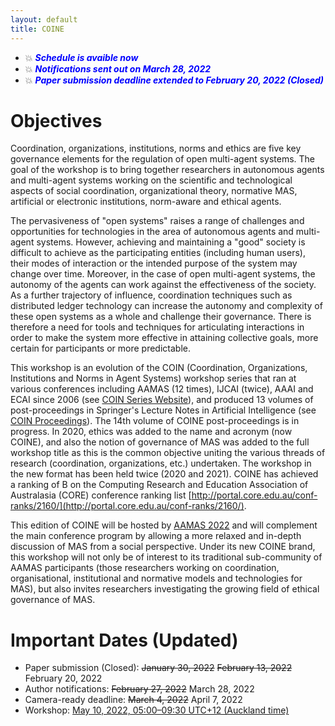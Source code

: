 ```yaml
---
layout: default
title: COINE
---
```


* 💥 __*<span style="color:blue">Schedule is avaible now </span>*__
* 💥 __*<span style="color:blue">Notifications sent out on March 28, 2022 </span>*__
* 💥 __*<span style="color:blue">Paper submission deadline extended to February 20, 2022 (Closed)</span>*__

# Objectives

Coordination, organizations, institutions, norms and ethics are five key governance elements for the regulation of open multi-agent systems. The goal of the workshop is to bring together researchers in autonomous agents and multi-agent systems working on the scientific and technological aspects of social coordination, organizational theory, normative MAS, artificial or electronic institutions, norm-aware and ethical agents.

The pervasiveness of "open systems" raises a range of challenges and opportunities for technologies in the area of autonomous agents and multi-agent systems. However, achieving and maintaining a "good" society is difficult to achieve as the participating entities (including human users), their modes of interaction or the intended purpose of the system may change over time. Moreover, in the case of open multi-agent systems, the autonomy of the agents can work against the effectiveness of the society. As a further trajectory of influence, coordination techniques such as distributed ledger technology can increase the autonomy and complexity of these open systems as a whole and challenge their governance. There is therefore a need for tools and techniques for articulating interactions in order to make the system more effective in attaining collective goals, more certain for participants or more predictable.

This workshop is an evolution of the COIN (Coordination, Organizations, Institutions and Norms in Agent Systems) workshop series that ran at various conferences including AAMAS (12 times), IJCAI (twice), AAAI and ECAI since 2006 (see [COIN Series Website](http://www2.pcs.usp.br/~coin)), and produced 13 volumes of post-proceedings in Springer's Lecture Notes in Artificial Intelligence (see [COIN Proceedings](https://www2.pcs.usp.br/~coin/coin_springer.html)). The 14th volume of COINE post-proceedings is in progress.  In 2020, ethics was added to the name and acronym (now COINE), and also the notion of governance of MAS was added to the full workshop title as this is the common objective uniting the various threads of research (coordination, organizations, etc.) undertaken. The workshop in the new format has been held twice (2020 and 2021). COINE has achieved a ranking of B on the Computing Research and Education Association of Australasia (CORE) conference ranking list [http://portal.core.edu.au/conf-ranks/2160/](http://portal.core.edu.au/conf-ranks/2160/). 

This edition of COINE will be hosted by [AAMAS 2022](https://aamas2022-conference.auckland.ac.nz/) and will complement the main conference program by allowing a more relaxed and in-depth discussion of MAS from a social perspective. Under its new COINE brand, this workshop will not only be of interest to its traditional sub-community of AAMAS participants (those researchers working on coordination, organisational, institutional and normative models and technologies for MAS), but also invites researchers investigating the growing field of ethical governance of MAS.


# Important Dates (Updated)
- Paper submission (Closed): ~~January 30, 2022~~ ~~February 13, 2022~~ February 20, 2022
- Author notifications: ~~February 27, 2022~~ March 28, 2022
- Camera-ready deadline: ~~March 4, 2022~~ April 7, 2022
- Workshop: [May 10, 2022, 05:00&ndash;09:30 UTC+12 (Auckland time)](https://www.timeanddate.com/worldclock/converter.html?iso=20220509T170000&p1=22&p2=195&p3=136&p4=233&p5=179)

